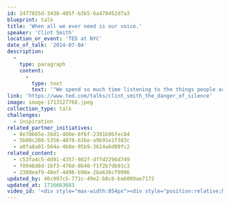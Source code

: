 ```yaml
---
id: 2477855d-3438-485f-b3b5-6a478452d7a3
blueprint: talk
title: 'When all we ever need is our voice.'
speaker: 'Clint Smith'
location_or_event: 'TED at NYC'
date_of_talk: '2014-07-04'
description:
  -
    type: paragraph
    content:
      -
        type: text
        text: '"We spend so much time listening to the things people are saying that we rarely pay attention to the things they don''t," says poet and teacher Clint Smith. A short, powerful piece from the heart, about finding the courage to speak up against ignorance and injustice.'
link: 'https://www.ted.com/talks/clint_smith_the_danger_of_silence'
image: image-1713127768.jpeg
collection_type: talk
challenges:
  - inspiration
related_partner_initiatives:
  - 8e78665e-26d1-400e-8f6f-2391b9bfec84
  - 5b08c208-5356-4878-b3be-a9b91e1f383c
  - a8fa8a01-564a-4b8e-95b9-3614a6d09fc2
related_content:
  - c53fa4c5-dd91-4357-982f-dffd2296d749
  - f0946d8d-1bf3-476d-8b40-f1f2b7db91c3
  - 2308eaf9-48ef-4d96-b90a-2ba636cf0996
updated_by: 46c097c5-771c-49e2-b8c6-ba6009ae7172
updated_at: 1716663683
video_id: '<div style="max-width:854px"><div style="position:relative;height:0;padding-bottom:56.25%"><iframe src="https://embed.ted.com/talks/lang/en/clint_smith_the_danger_of_silence" width="854" height="480" style="position:absolute;left:0;top:0;width:100%;height:100%" frameborder="0" scrolling="no" allowfullscreen></iframe></div></div>'
---
```


